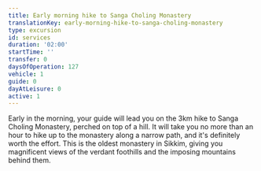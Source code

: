 ```yaml
---
title: Early morning hike to Sanga Choling Monastery
translationKey: early-morning-hike-to-sanga-choling-monastery
type: excursion
id: services
duration: '02:00'
startTime: ''
transfer: 0
daysOfOperation: 127
vehicle: 1
guide: 0
dayAtLeisure: 0
active: 1
---
```

Early in the morning, your guide will lead you on the 3km hike to Sanga Choling Monastery, perched on top of a hill. It will take you no more than an hour to hike up to the monastery along a narrow path, and it's definitely worth the effort. This is the oldest monastery in Sikkim, giving you magnificent views of the verdant foothills and the imposing mountains behind them.     